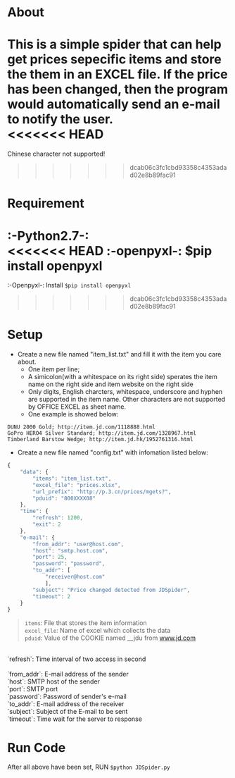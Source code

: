 About
====
This is a simple spider that can help get prices sepecific items and store<br>
the them in an EXCEL file. If the price has been changed, then the program<br>
would automatically send an e-mail to notify the user.<br>
<<<<<<< HEAD
=======
Chinese character not supported!<br>
>>>>>>> dcab06c3fc1cbd93358c4353adad02e8b89fac91

Requirement
====
:-Python2.7-:<br>
<<<<<<< HEAD
:-openpyxl-: $pip install openpyxl<br>
=======
:-Openpyxl-: Install `$pip install openpyxl`<br>
>>>>>>> dcab06c3fc1cbd93358c4353adad02e8b89fac91

Setup
====
* Create a new file named "item_list.txt" and fill it with the item you care about.
    * One item per line;
    * A simicolon(with a whitespace on its right side) sperates the item name on the right side and item website on the right side
    * Only digits, English charcters, whitespace, underscore and hyphen are supported in the item name. Other characters are not supported by OFFICE EXCEL as sheet name.
    * One example is showed below:
```
DUNU 2000 Gold; http://item.jd.com/1118888.html
GoPro HERO4 Silver Standard; http://item.jd.com/1328967.html
Timberland Barstow Wedge; http://item.jd.hk/1952761316.html
```

* Create a new file named "config.txt" with infomation listed below:
```javascript
{
    "data": {
        "items": "item_list.txt",
        "excel_file": "prices.xlsx",
        "url_prefix": "http://p.3.cn/prices/mgets?",
        "pduid": "800XXXX08"
    },
    "time": {
        "refresh": 1200,
        "exit": 2
    },
    "e-mail": {
        "from_addr": "user@host.com",
        "host": "smtp.host.com",
        "port": 25,
        "password": "password",
        "to_addr": [
            "receiver@host.com"
            ],
        "subject": "Price changed detected from JDSpider",
        "timeout": 2
    }
}
```
>`items`: File that stores the item information<br>
`excel_file`: Name of excel which collects the data<br>
`pduid`: Value of the COOKIE named __jdu from www.jd.com<br>
<br>
`refresh`: Time interval of two access in second<br>
<br>
`from_addr`: E-mail address of the sender<br>
`host`: SMTP host of the sender<br>
`port`: SMTP port<br>
`password`: Password of sender's e-mail<br>
`to_addr`: E-mail address of the receiver<br>
`subject`: Subject of the E-mail to be sent<br>
`timeout`: Time wait for the server to response<br>

Run Code
====
After all above have been set, RUN `$python JDSpider.py`
